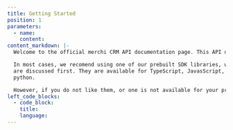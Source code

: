 ```yaml
---
title: Getting Started
position: 1
parameters:
  - name:
    content:
content_markdown: |-
  Welcome to the official merchi CRM API documentation page. This API document is designed for those interested in developing for the merchi CRM platform.

  In most cases, we recomend using one of our prebuilt SDK libraries, which
  are discussed first. They are available for TypeScript, JavasScript, and
  python.

  However, if you do not like them, or one is not available for your preferred programming language, you can also talk directly to our REST API, which is also documented here.
left_code_blocks:
  - code_block:
    title:
    language:
---
```

